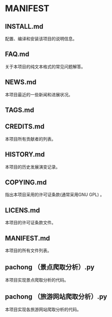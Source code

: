 # MANIFEST

## INSTALL.md
配置、编译和安装该项目的说明信息。

## FAQ.md
关于本项目的纯文本格式的常见问题解答。

## NEWS.md
本项目最近的一些新闻和进展状况。

## TAGS.md

## CREDITS.md
本项目所有贡献者的列表。

## HISTORY.md
本项目的历史发展演变记录。

## COPYING.md
指出本项目采用的许可证条款(通常采用GNU GPL) 。

## LICENS.md
本项目的许可证条款文件。

## MANIFEST.md
本项目的所有文件列表。

## pachong （景点爬取分析）.py 
本项目实现景点爬取分析的代码。

## pachong （旅游网站爬取分析）.py 
本项目实现各旅游网站爬取分析的代码。
